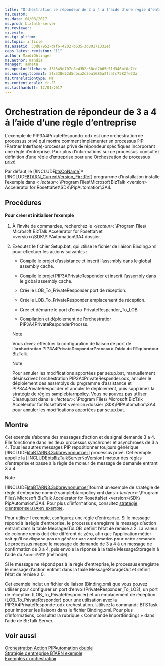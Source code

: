 ```yaml
---
title: "Orchestration de répondeur de 3 a 4 à l’aide d’une règle d’entreprise | Documents Microsoft"
ms.custom: 
ms.date: 06/08/2017
ms.prod: biztalk-server
ms.reviewer: 
ms.suite: 
ms.tgt_pltfrm: 
ms.topic: article
ms.assetid: 33d87952-def6-4202-b535-3d80171332eb
caps.latest.revision: "11"
author: MandiOhlinger
ms.author: mandia
manager: anneta
ms.openlocfilehash: 130349d707c8e4382c50cd7b65d01d346bf0a7fc
ms.sourcegitcommit: 3fc338e52d5dbca2c3ea1685a2faafc7582fe23a
ms.translationtype: MT
ms.contentlocale: fr-FR
ms.lasthandoff: 12/01/2017
---
```

# <a name="3a4-private-responder-orchestration-using-a-business-rule"></a>Orchestration de répondeur de 3 a 4 à l’aide d’une règle d’entreprise
L’exemple de PIP3A4PrivateResponder.odx est une orchestration de processus privé qui montre comment implémenter un processus PIP (Partner Interface)-processus privé de répondeur spécifiques incorporant une règle d’entreprise. Pour plus d’informations sur ce processus, consultez [définition d’une règle d’entreprise pour une Orchestration de processus privé](../../adapters-and-accelerators/accelerator-rosettanet/defining-a-business-rule-for-a-private-process-orchestration.md).  
  
 Par défaut, le [!INCLUDE[btsCoName](../../includes/btsconame-md.md)]® [!INCLUDE[BTARN_CurrentVersion_FirstRef](../../includes/btarn-currentversion-firstref-md.md)] programme d’installation installe l’exemple dans \< *lecteur*\>: \Program Files\Microsoft BizTalk \<version\> Accelerator for RosettaNet\SDK\PipAutomation\3A4.  
  
## <a name="procedures"></a>Procédures  
  
#### <a name="to-build-and-initialize-this-sample"></a>Pour créer et initialiser l'exemple  
  
1.  À l’invite de commandes, recherchez le  *\<lecteur\>*: \Program Files\ Microsoft BizTalk Accelerator for RosettaNet \<version\>\SDK\PIPAutomation\3A4 dossier.  
  
2.  Exécutez le fichier Setup.bat, qui utilise le fichier de liaison Binding.xml pour effectuer les actions suivantes :  
  
    -   Compile le projet d’assistance et inscrit l’assembly dans le global assembly cache.  
  
    -   Compile le projet PIP3APrivateResponder et inscrit l’assembly dans le global assembly cache.  
  
    -   Crée le LOB_To_PrivateResponder port de réception.  
  
    -   Crée le LOB_To_PrivateResponder emplacement de réception.  
  
    -   Crée et démarre le port d’envoi PrivateResponder_To_LOB.  
  
    -   Compilation et déploiement de l’orchestration PIP3A4PrivateResponderProcess.  
  
    > [!NOTE]
    >  Vous devez effectuer la configuration de liaison de port de l’orchestration PIP3A4PrivateResponderProcess à l’aide de l’Explorateur BizTalk.  
  
    > [!NOTE]
    >  Pour annuler les modifications apportées par setup.bat, manuellement désinscrivez l’orchestration PIP3A4PrivateResponder.odx, annuler le déploiement des assemblys du programme d’assistance et PIP3A4PrivateResponder et annuler le déploiement, puis supprimez la stratégie de règles samplebtarnpolicy. Vous ne pouvez pas utiliser Cleanup.bat dans le  *\<lecteur\>*: \Program Files\ Microsoft BizTalk Accelerator for RosettaNet \<version\>dossier \SDK\PIPAutomation\3A4 pour annuler les modifications apportées par setup.bat.  
  
## <a name="demonstrates"></a>Montre  
 Cet exemple s’abonne des messages d’action et de signal demande 3 a 4. Elle fonctionne dans les deux processus synchrones et asynchrones de 3 a 4. Tous les autres messages PIP repositionner toujours générique [!INCLUDE[btaBTARN3.3abbrevnonumber](../../includes/btabtarn3-3abbrevnonumber-md.md)] processus privé. Cet exemple appelle la [!INCLUDE[btsBizTalkServerNoVersion](../../includes/btsbiztalkservernoversion-md.md)] moteur des règles d’entreprise et passe à la règle de moteur de message de demande entrant 3 a 4.  
  
> [!NOTE]
>  [!INCLUDE[btaBTARN3.3abbrevnonumber](../../includes/btabtarn3-3abbrevnonumber-md.md)]fournit un exemple de stratégie de règle d’entreprise nommé samplebtarnpolicy.xml dans \< *lecteur*\>: \Program Files\ Microsoft BizTalk Accelerator for RosettaNet \<version\>\SDK\ PipAutomation\3A4. Pour plus d’informations, consultez [stratégie d’entreprise BTARN exemple](../../adapters-and-accelerators/accelerator-rosettanet/sample-btarn-business-policy.md).  
  
 Pour utiliser l’exemple, configurez une règle d’entreprise. Si le message répond à la règle d’entreprise, le processus enregistre le message d’action entrant dans la table MessagesToLOB, définit l’état de remise à 2. La valeur de colonne remis doit être différent de zéro, afin que l’application métier-sait qu’il ne dispose pas de générer une confirmation pour cette demande. Le processus mappe le message de demande de 3 a 4 à un message de confirmation de 3 a 4, puis envoie la réponse à la table MessageStorageIn à l’aide du `SubmitRNIF` (méthode).  
  
 Si le message ne répond pas à la règle d’entreprise, le processus enregistre le message d’action entrant dans la table MessageStorageOut et définit l’état de remise à 0.  
  
 Cet exemple inclut un fichier de liaison (Binding.xml) que vous pouvez utiliser pour configurer un port d’envoi (PrivateResponder_To_LOB), un port de réception (LOB_To_PrivateResponder) et un emplacement de réception (LOB_To_PrivateResponder) pour une utilisation avec la PIP3A4PrivateResponder.odx orchestration. Utilisez la commande BTSTask pour importer les liaisons dans le fichier Binding.xml. Pour plus d’informations, consultez la rubrique « Commande ImportBindings » dans l’aide de BizTalk Server.  
  
## <a name="see-also"></a>Voir aussi  
 [Orchestration Action PIPAutomation double](../../adapters-and-accelerators/accelerator-rosettanet/double-action-pipautomation-orchestration.md)   
 [Stratégie d’entreprise BTARN exemple](../../adapters-and-accelerators/accelerator-rosettanet/sample-btarn-business-policy.md)   
 [Exemples d’orchestration](../../adapters-and-accelerators/accelerator-rosettanet/orchestration-samples.md)